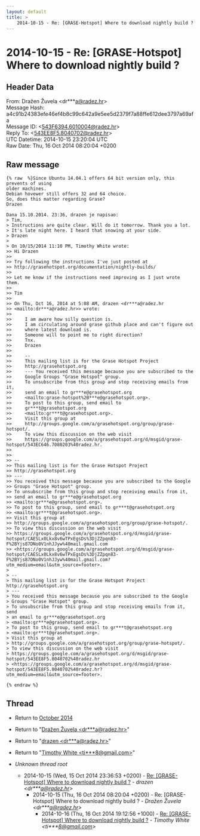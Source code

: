 ```yaml
---
layout: default
title: >
    2014-10-15 - Re: [GRASE-Hotspot] Where to download nightly build ?
---
```


# 2014-10-15 - Re: [GRASE-Hotspot] Where to download nightly build ?

## Header Data

From: Dražen Žuvela \<dr***a@radez.hr\><br>
Message Hash: a4c91b24383efe46ef4b8c99c642a9e5ee5d2379f7a88ffe612dee3797a69afa<br>
Message ID: \<543F6394.6010004@radez.hr\><br>
Reply To: \<543EE8F5.8040702@radez.hr\><br>
UTC Datetime: 2014-10-15 23:20:04 UTC<br>
Raw Date: Thu, 16 Oct 2014 08:20:04 +0200<br>

## Raw message

```
{% raw  %}Since Ubuntu 14.04.1 offers 64 bit version only, this prevents of using 
older machines.
Debian hovewer still offers 32 and 64 choice.
So, does this matter regarding Grase?
Drazen

Dana 15.10.2014. 23:36, drazen je napisao:
> Tim,
> Instructions are quite clear. Will do it tomorrow. Thank you a lot.
> It's late night here. I heard that snowing at your side.
> Drazen
>
> On 10/15/2014 11:10 PM, Timothy White wrote:
>> Hi Drazen
>>
>> Try following the instructions I've just posted at 
>> http://grasehotspot.org/documentation/nightly-builds/
>>
>> Let me know if the instructions need improving as I just wrote them.
>>
>> Tim
>>
>> On Thu, Oct 16, 2014 at 5:08 AM, drazen <dr***a@radez.hr 
>> <mailto:dr***a@radez.hr>> wrote:
>>
>>     I am aware how silly question is.
>>     I am circulating around grase github place and can't figure out
>>     where latest download is.
>>     Someone will to point me to right direction?
>>     Tnx.
>>     Drazen
>>
>>     -- 
>>     This mailing list is for the Grase Hotspot Project
>>     http://grasehotspot.org
>>     --- You received this message because you are subscribed to the
>>     Google Groups "Grase Hotspot" group.
>>     To unsubscribe from this group and stop receiving emails from it,
>>     send an email to gr***e@grasehotspot.org
>>     <mailto:grase-hotspot%2B***e@grasehotspot.org>.
>>     To post to this group, send email to
>>     gr***t@grasehotspot.org
>>     <mailto:gr***t@grasehotspot.org>.
>>     Visit this group at
>>     http://groups.google.com/a/grasehotspot.org/group/grase-hotspot/.
>>     To view this discussion on the web visit
>>     https://groups.google.com/a/grasehotspot.org/d/msgid/grase-hotspot/543EC646.7080203%40radez.hr.
>>
>>
>> -- 
>> This mailing list is for the Grase Hotspot Project 
>> http://grasehotspot.org
>> ---
>> You received this message because you are subscribed to the Google 
>> Groups "Grase Hotspot" group.
>> To unsubscribe from this group and stop receiving emails from it, 
>> send an email to gr***e@grasehotspot.org 
>> <mailto:gr***e@grasehotspot.org>.
>> To post to this group, send email to gr***t@grasehotspot.org 
>> <mailto:gr***t@grasehotspot.org>.
>> Visit this group at 
>> http://groups.google.com/a/grasehotspot.org/group/grase-hotspot/.
>> To view this discussion on the web visit 
>> https://groups.google.com/a/grasehotspot.org/d/msgid/grase-hotspot/CAESLx0Lkx8v6wTPxEgsDs%3DjZZpqn83-F%2BYjs87DNo0V1nhJJyw%40mail.gmail.com 
>> <https://groups.google.com/a/grasehotspot.org/d/msgid/grase-hotspot/CAESLx0Lkx8v6wTPxEgsDs%3DjZZpqn83-F%2BYjs87DNo0V1nhJJyw%40mail.gmail.com?utm_medium=email&utm_source=footer>.
>
> -- 
> This mailing list is for the Grase Hotspot Project http://grasehotspot.org
> ---
> You received this message because you are subscribed to the Google 
> Groups "Grase Hotspot" group.
> To unsubscribe from this group and stop receiving emails from it, send 
> an email to gr***e@grasehotspot.org 
> <mailto:gr***e@grasehotspot.org>.
> To post to this group, send email to gr***t@grasehotspot.org 
> <mailto:gr***t@grasehotspot.org>.
> Visit this group at 
> http://groups.google.com/a/grasehotspot.org/group/grase-hotspot/.
> To view this discussion on the web visit 
> https://groups.google.com/a/grasehotspot.org/d/msgid/grase-hotspot/543EE8F5.8040702%40radez.hr 
> <https://groups.google.com/a/grasehotspot.org/d/msgid/grase-hotspot/543EE8F5.8040702%40radez.hr?utm_medium=email&utm_source=footer>.

{% endraw %}
```

## Thread

+ Return to [October 2014](/archive/2014/10)

+ Return to "[Dražen Žuvela <dr***a<span>@</span>radez.hr>](/authors/dr___a_at_radez_hr)"
+ Return to "[drazen <dr***a<span>@</span>radez.hr>](/authors/dr___a_at_radez_hr)"
+ Return to "[Timothy White <ti***8<span>@</span>gmail.com>](/authors/ti___8_at_gmail_com)"

+ _Unknown thread root_
  + 2014-10-15 (Wed, 15 Oct 2014 23:36:53 +0200) - [Re: [GRASE-Hotspot] Where to download nightly build ?](/archive/2014/10/1b58b5d54dbb926ff9d366482e2b99f4a91714971cc23d31228ba31f67f23498) - _drazen \<dr***a@radez.hr\>_
    + 2014-10-15 (Thu, 16 Oct 2014 08:20:04 +0200) - Re: [GRASE-Hotspot] Where to download nightly build ? - _Dražen Žuvela \<dr***a@radez.hr\>_
      + 2014-10-16 (Thu, 16 Oct 2014 19:12:56 +1000) - [Re: [GRASE-Hotspot] Where to download nightly build ?](/archive/2014/10/164b1ce2f58bebbef6c608e4d6ee305a10f0ebd46e3f4dd6633b0823176433c0) - _Timothy White \<ti***8@gmail.com\>_

